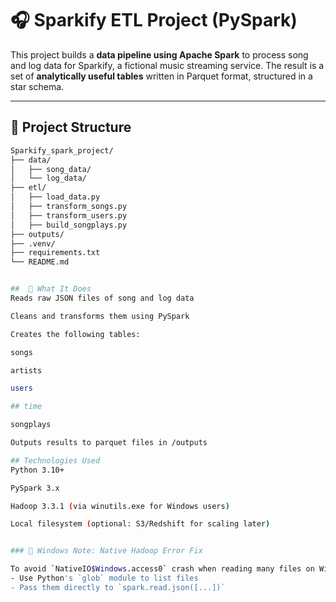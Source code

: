 # 🎧 Sparkify ETL Project (PySpark)

This project builds a **data pipeline using Apache Spark** to process song and log data for Sparkify, a fictional music streaming service. The result is a set of **analytically useful tables** written in Parquet format, structured in a star schema.

---

## 📁 Project Structure

```bash
Sparkify_spark_project/
├── data/
│   ├── song_data/
│   └── log_data/
├── etl/
│   ├── load_data.py
│   ├── transform_songs.py
│   ├── transform_users.py
│   ├── build_songplays.py
├── outputs/
├── .venv/
├── requirements.txt
└── README.md


##  🚀 What It Does
Reads raw JSON files of song and log data

Cleans and transforms them using PySpark

Creates the following tables:

songs

artists

users

## time

songplays

Outputs results to parquet files in /outputs

## Technologies Used
Python 3.10+

PySpark 3.x

Hadoop 3.3.1 (via winutils.exe for Windows users)

Local filesystem (optional: S3/Redshift for scaling later)


### 🚨 Windows Note: Native Hadoop Error Fix

To avoid `NativeIO$Windows.access0` crash when reading many files on Windows:
- Use Python's `glob` module to list files
- Pass them directly to `spark.read.json([...])`

